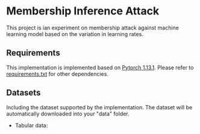 # Membership Inference Attack

This project is ian experiment on membership attack against machine learning model based on the variation in learning rates.

## Requirements

This implementation is implemented based on [Pytorch 1.13.1](https://pytorch.org/). Please refer to [requirements.txt](requirements.txt) for other dependencies.

## Datasets

Including the dataset supported by the implementation. The dataset will be automatically downloaded into your "data" folder.

- Tabular data: 
